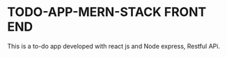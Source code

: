 # TODO-APP-MERN-STACK FRONT END
This is a to-do app developed with react js and Node express, Restful APi.
